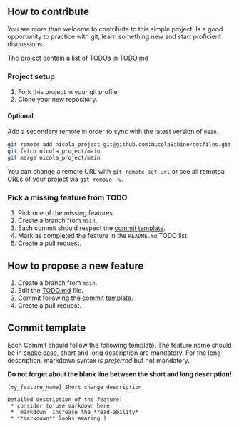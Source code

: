 ## How to contribute

You are more than welcome to contribute to this simple project.
Is a good opportunity to practice with git, learn something new and start proficient discussions.

The project contain a list of TODOs in [TODO.md](TODO.md)

### Project setup

1. Fork this project in your git profile.
1. Clone your new repository.

#### Optional   
Add a secondary remote in order to sync with the latest version of `main`.
   ```bash
   git remote add nicola_project git@github.com:NicolaSabino/dotfiles.git
   git fetch nicola_project/main
   git merge nicola_project/main
   ```
You can change a remote URL with `git remote set-url` or see all remotea URLs of your project via `git remove -v`.

### Pick a missing feature from TODO

1. Pick one of the missing features.
2. Create a branch from `main`.
3. Each commit should respect the [commit template]().
4. Mark as completed the feature in the `README.md` TODO list.
5. Create a pull request.

## How to propose a new feature

1. Create a branch from `main`.
2. Edit the [TODO.md](TODO.md) file.
3. Commit following the [commit template]().
4. Create a pull request.


## Commit template

Each Commit should follow the following template.
The feature name should be in [snake case](https://it.wikipedia.org/wiki/Snake_case), short and long description are mandatory.
For the long description, markdown syntax *is preferred* but not mandatory.

**Do not forget about the blank line between the short and long description!**

```
[my_feature_name] Short change description

Detailed description of the feature:
 * consider to use markdown here
 * `markdown` increase the *read-ability*
 * **markdown** looks amazing )
```